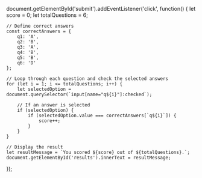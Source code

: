 document.getElementById('submit').addEventListener('click', function() {
    let score = 0;
    let totalQuestions = 6;

    // Define correct answers
    const correctAnswers = {
        q1: 'A',
        q2: 'B',
        q3: 'A',
        q4: 'B',
        q5: 'B',
        q6: 'D'
    };

    // Loop through each question and check the selected answers
    for (let i = 1; i <= totalQuestions; i++) {
        let selectedOption = document.querySelector(`input[name="q${i}"]:checked`);

        // If an answer is selected
        if (selectedOption) {
            if (selectedOption.value === correctAnswers[`q${i}`]) {
                score++;
            }
        }
    }

    // Display the result
    let resultMessage = `You scored ${score} out of ${totalQuestions}.`;
    document.getElementById('results').innerText = resultMessage;
});
